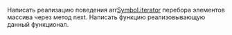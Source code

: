 
Написать реализацию поведения arr[Symbol.iterator]() перебора элементов массива через метод next. 
Написать функцию реализовывающую данный функционал.

